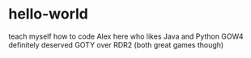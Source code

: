 # hello-world
teach myself how to code
Alex here who likes Java and Python
GOW4 definitely deserved GOTY over RDR2 (both great games though)
